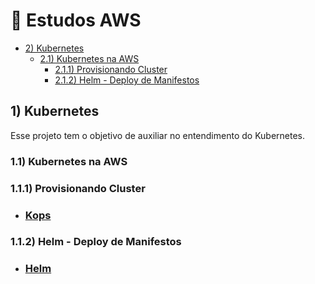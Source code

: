 # 🚀  Estudos AWS 

- [2) Kubernetes](#2-kubernetes)
  - [2.1) Kubernetes na AWS](#21-kubernetes-na-aws)
    - [2.1.1) Provisionando Cluster](#211-provisionando-cluster)
    - [2.1.2) Helm - Deploy de Manifestos](#212-helm---deploy-de-manifestos)

## 1) Kubernetes

  Esse projeto tem o objetivo de auxiliar no entendimento do Kubernetes.

### 1.1) Kubernetes na AWS

### 1.1.1) Provisionando Cluster
  
  * ### [Kops](https://github.com/Paulo-Rogerio/aws-doc/blob/main/kubernetes/kops/kops.md)
 
### 1.1.2) Helm - Deploy de Manifestos

  * ### [Helm](https://github.com/Paulo-Rogerio/aws-doc/blob/main/kubernetes/helm/helm.md)
